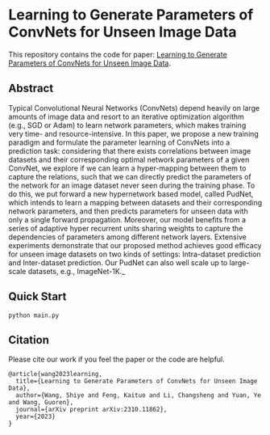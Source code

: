 # Learning to Generate Parameters of ConvNets for Unseen Image Data

This repository contains the code for paper: [Learning to Generate Parameters of ConvNets for Unseen Image Data](https://arxiv.org/abs/2310.11862).

## Abstract
Typical Convolutional Neural Networks (ConvNets) depend heavily on large amounts of image data and resort to an iterative optimization algorithm (e.g., SGD or Adam) to learn network parameters, which makes training very time- and resource-intensive. In this paper, we propose a new training paradigm and formulate the parameter learning of ConvNets into a prediction task: considering that there exists correlations between image datasets and their corresponding optimal network parameters of a given ConvNet, we explore if we can learn a hyper-mapping between them to capture the relations, such that we can directly predict the parameters of the network for an image dataset never seen during the training phase. To do this, we put forward a new hypernetwork based model, called PudNet, which intends to learn a mapping between datasets and their corresponding network parameters, and then predicts parameters for unseen data with only a single forward  propagation. Moreover, our model benefits from a series of adaptive hyper recurrent units sharing weights to capture the dependencies of parameters among different network layers. Extensive experiments demonstrate that our proposed method achieves good efficacy for unseen image datasets on two kinds of settings: Intra-dataset prediction and Inter-dataset prediction. Our PudNet can also well scale up to large-scale datasets, e.g., ImageNet-1K._

## Quick Start
```
python main.py 
```

## Citation 
Please cite our work if you feel the paper or the code are helpful.

```
@article{wang2023learning,
  title={Learning to Generate Parameters of ConvNets for Unseen Image Data},
  author={Wang, Shiye and Feng, Kaituo and Li, Changsheng and Yuan, Ye and Wang, Guoren},
  journal={arXiv preprint arXiv:2310.11862},
  year={2023}
}
```

